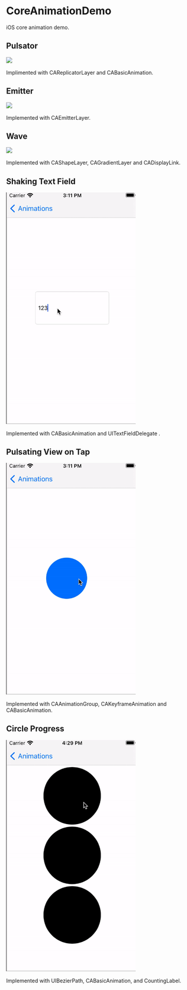 # CoreAnimationDemo

iOS core animation demo.

## Pulsator

![](README_resources/Pulsator.gif)

Implimented with CAReplicatorLayer and CABasicAnimation.


## Emitter

![](README_resources/Emitter.gif)

Implemented with CAEmitterLayer.


## Wave

![](README_resources/Wave.gif)

Implemented with CAShapeLayer, CAGradientLayer and CADisplayLink.

## Shaking Text Field

<img src="README_resources/shakingtextfield.gif" width="350" />

Implemented with CABasicAnimation and UITextFieldDelegate .


## Pulsating View on Tap

<img src="README_resources/pulsatingview.gif" width="350" />

Implemented with CAAnimationGroup, CAKeyframeAnimation and CABasicAnimation.


## Circle Progress

<img src="README_resources/circleprogress.gif" width="350" />

Implemented with UIBezierPath, CABasicAnimation, and CountingLabel.


